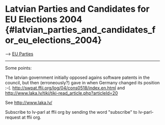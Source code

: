# Latvian Parties and Candidates for EU Elections 2004 {#latvian_parties_and_candidates_for_eu_elections_2004}

\--\> [ EU Parties](ElectPart0405En "wikilink")

------------------------------------------------------------------------

Some points:

The latvian government initially opposed agains software patents in the
council, but then (erroneously?) gave in when Germany changed its
position :-(. <http://swpat.ffii.org/log/04/cons0518/index.en.html> and
<http://www.laka.lv/tiki/tiki-read_article.php?articleId=20>

See <http://www.laka.lv/>

Subscribe to lv-parl at ffii org by sending the word \"subscribe\" to
lv-parl-request at ffii org.
